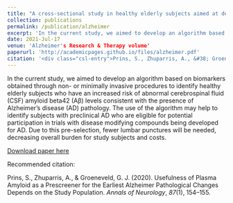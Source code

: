 ```yaml
---
title: "A cross-sectional study in healthy elderly subjects aimed at development of an algorithm to increase identification of Alzheimer pathology for the purpose of clinical trial participation"
collection: publications
permalink: /publication/alzheimer
excerpt: 'In the current study, we aimed to develop an algorithm based on biomarkers obtained through non- or minimally invasive procedures to identify healthy elderly subjects who have an increased risk of abnormal cerebrospinal fluid (CSF) amyloid beta42 (Aβ) levels consistent with the presence of Alzheimer’s disease (AD) pathology. The use of the algorithm may help to identify subjects with preclinical AD who are eligible for potential participation in trials with disease modifying compounds being developed for AD. Due to this pre-selection, fewer lumbar punctures will be needed, decreasing overall burden for study subjects and costs.'
date: 2021-Jul-17
venue: 'Alzheimer's Research & Therapy volume'
paperurl: 'http://academicpages.github.io/files/alzheimer.pdf'
citation: '<div class="csl-entry">Prins, S., Zhuparris, A., &#38; Groeneveld, G. J. (2020). Usefulness of Plasma Amyloid as a Prescreener for the Earliest Alzheimer Pathological Changes Depends on the Study Population. <i>Annals of Neurology</i>, <i>87</i>(1), 154–155.</div>'
---
```

In the current study, we aimed to develop an algorithm based on biomarkers obtained through non- or minimally invasive procedures to identify healthy elderly subjects who have an increased risk of abnormal cerebrospinal fluid (CSF) amyloid beta42 (Aβ) levels consistent with the presence of Alzheimer’s disease (AD) pathology. The use of the algorithm may help to identify subjects with preclinical AD who are eligible for potential participation in trials with disease modifying compounds being developed for AD. Due to this pre-selection, fewer lumbar punctures will be needed, decreasing overall burden for study subjects and costs.

[Download paper here](http://academicpages.github.io/files/alzheimer.pdf)

Recommended citation: <div class="csl-entry">Prins, S., Zhuparris, A., &#38; Groeneveld, G. J. (2020). Usefulness of Plasma Amyloid as a Prescreener for the Earliest Alzheimer Pathological Changes Depends on the Study Population. <i>Annals of Neurology</i>, <i>87</i>(1), 154–155.</div>
